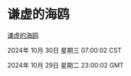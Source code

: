 # 谦虚的海鸥
[谦虚的海鸥](http://219.139.197.74:56308/qxdho/course/base/hotlink/index.php)

2024年 10月 30日 星期三 07:00:02 CST

2024年 10月 29日 星期二 23:00:02 GMT
